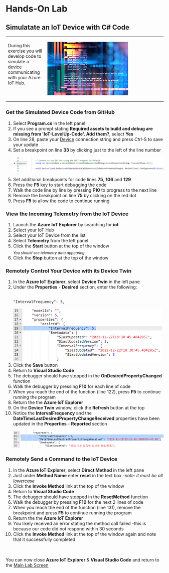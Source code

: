 <h1>Hands-On Lab</h1>

<h2>Simulatate an IoT Device with C# Code</h2>
<table>
<tr>
<td width="25%" valign="top"><br>During this exercise you will develop code to simulate a device communicating with your Azure IoT Hub.</td>
<td>

![EventGridDiagram](./images/IoT_Code.png) 

</td>
</tr>
</table>
<p>
<h3>Get the Simulated Device Code from GitHub</h3>
<ol>
  <li>Select <b>Program.cs</b> in the left panel
  <li>If you see a prompt stating <b>Required assets to build and debug are missing from 'IoT-LevelUp-Code'.  Add them?</b>, select <b>Yes</b>
  <li>On line 28, paste your <u>Device</u> connection string and press <i>Ctrl</i>-S to save your update
  <li>Set a breakpoint on line <b>33</b> by clicking just to the left of the line number
<p><img src="./images/CodeBreakpoint.png">
  <li>Set additional breakpoints for code lines <b>75</b>, <b>106</b> and <b>129</b>
  <li>Press the <b>F5</b> key to start debugging the code
  <li>Walk the code line by line by pressing <b>F10</b> to progress to the next line
  <li>Remove the breakpoint on line <b>75</b> by clicking on the red dot
  <li>Press <b>F5</b> to allow the code to continue running
</ol>
<h3>View the Incoming Telemetry from the IoT Device</h3>
<ol>
  <li>Launch the <b>Azure IoT Explorer</b> by searching for <b>iot</b>
  <li>Select your IoT Hub
  <li>Select your IoT Device from the list
  <li>Select <b>Telemetry</b> from the left panel
  <li>Click the <b>Start</b> button at the top of the window<br>
    <sub><i>You should see telemetry data appearing</sub></i>
  <li>Click the <b>Stop</b> button at the top of the window
</ol>
<h3>Remotely Control Your Device with its Device Twin</h3>
<ol>
  <li>In the <b>Azure IoT Explorer</b>, select <b>Device Twin</b> in the left pane
  <li>Under the <b>Properties</b> - <b>Desired</b> section, enter the following:
<pre><code class="lang-azurecli" title="JSON">
"IntervalFrequency": 5,
</pre></code>
<img src="./images/DesiredProperties.png">
  <li>Click the <b>Save</b> button
  <li>Return to <b>Visual Studio Code</b> 
  <li>The debugger should have stopped in the <b>OnDesiredPropertyChanged</b> function
  <li>Walk the debugger by pressing <b>F10</b> for each line of code
  <li>When you reach the end of the function (line 122), press <b>F5</b> to continue running the program
  <li>Return the the <b>Azure IoT Explorer</b>
  <li>On the <b>Device Twin</b> window, click the <b>Refresh</b> button at the top
  <li>Notice the <b>IntervalFrequency</b> and the <b>DateTimeLastDesiredPropertyChangeReceived</b> properties have been updated in the <b>Properties</b> - <b>Reported</b> section
    <p><img src="./images/ReportedProperties.png">
    </ol>
<h3>Remotely Send a Command to the IoT Device</h3>
<ol>
  <li>In the <b>Azure IoT Explorer</b>, select <b>Direct Method</b> in the left pane
  <li>Just under <b>Method Name</b> enter <b>reset</b> in the text box -<i>note: it must be all lowercase</i>
  <li>Click the <b>Invoke Method</b> link at the top of the window
  <li>Return to <b>Visual Studio Code</b> 
  <li>The debugger should have stopped in the <b>ResetMethod</b> function
  <li>Walk the debugger by pressing <b>F10</b> for the next 2 lines of code
  <li>When you reach the end of the function (line 131), remove the breakpoint and press <b>F5</b> to continue running the program
  <li>Return the the <b>Azure IoT Explorer</b>
  <li>You likely received an error stating the method call failed -this is because our code did not respond within 30 seconds
  <li>Click the <b>Invoke Method</b> link at the top of the window again and note that it successfully completed
</ol>
<br><br>
  You can now close <b>Azure IoT Explorer</b> & <b>Visual Studio Code</b> and return to the <a href="README.md">Main Lab Screen</a>
    
